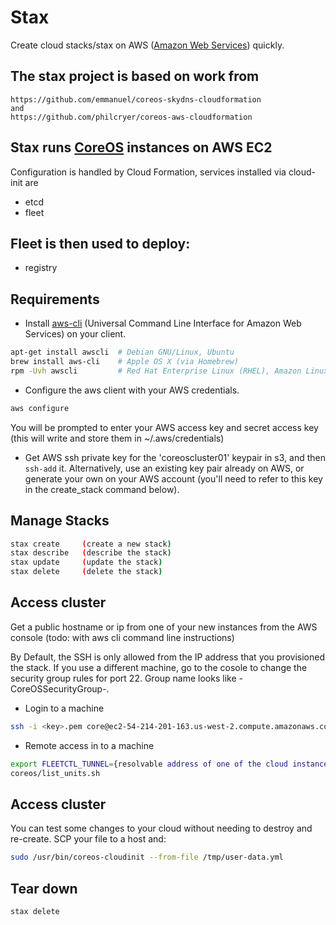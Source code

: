 # Stax

Create cloud stacks/stax on AWS ([Amazon Web Services](aws.amazon.com)) quickly.

## The stax project is based on work from

    https://github.com/emmanuel/coreos-skydns-cloudformation
    and
    https://github.com/philcryer/coreos-aws-cloudformation

## Stax runs [CoreOS](https://coreos.com/) instances on AWS EC2

Configuration is handled by Cloud Formation, services installed via cloud-init are

* etcd
* fleet

## Fleet is then used to deploy:

* registry

## Requirements

* Install [aws-cli](https://github.com/aws/aws-cli) (Universal Command Line Interface for Amazon Web Services) on your client.

```bash
apt-get install awscli  # Debian GNU/Linux, Ubuntu
brew install aws-cli    # Apple OS X (via Homebrew)
rpm -Uvh awscli         # Red Hat Enterprise Linux (RHEL), Amazon Linux, Centos
```

* Configure the aws client with your AWS credentials.

```bash
aws configure
```

You will be prompted to enter your AWS access key and secret access key (this will write and store them in ~/.aws/credentials)

* Get AWS ssh private key for the 'coreoscluster01' keypair in s3, and then `ssh-add` it. Alternatively, use an existing key pair already on AWS, or generate your own on your AWS account
(you'll need to refer to this key in the create_stack command below).

## Manage Stacks
```bash
stax create     (create a new stack)
stax describe   (describe the stack)
stax update     (update the stack)
stax delete     (delete the stack)
```
## Access cluster

Get a public hostname or ip from one of your new instances from the AWS console (todo: with aws cli command line instructions)

By Default, the SSH is only allowed from the IP address that you provisioned the stack. If you use a different machine, go to 
the cosole to change the security group rules for port 22. Group name looks like <stack-name>-CoreOSSecurityGroup-.

* Login to a machine
```bash
ssh -i <key>.pem core@ec2-54-214-201-163.us-west-2.compute.amazonaws.com
```
* Remote access in to a machine

```bash
export FLEETCTL_TUNNEL={resolvable address of one of the cloud instances}
coreos/list_units.sh
```

## Access cluster
You can test some changes to your cloud without needing to destroy and re-create. SCP your file to a host and:

``` bash
sudo /usr/bin/coreos-cloudinit --from-file /tmp/user-data.yml
```
## Tear down
```bash
stax delete
```
